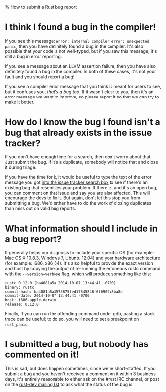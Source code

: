 % How to submit a Rust bug report

# I think I found a bug in the compiler!

If you see this message: `error: internal compiler error: unexpected panic`,
then you have definitely found a bug in the compiler. It's also possible that
your code is not well-typed, but if you saw this message, it's still a bug in
error reporting.

If you see a message about an LLVM assertion failure, then you have also
definitely found a bug in the compiler. In both of these cases, it's not your
fault and you should report a bug!

If you see a compiler error message that you think is meant for users to see,
but it confuses you, *that's a bug too*. If it wasn't clear to you, then it's
an error message we want to improve, so please report it so that we can try
to make it better.

# How do I know the bug I found isn't a bug that already exists in the issue tracker?

If you don't have enough time for a search, then don't worry about that. Just submit
the bug. If it's a duplicate, somebody will notice that and close it during triage.

If you have the time for it, it would be useful to type the text of the error
message you got [into the issue tracker search box](https://github.com/rust-lang/rust/issues)
to see if there's an existing bug that resembles your problem. If there is,
and it's an open bug, you can comment on that issue and say you are also affected.
This will encourage the devs to fix it. But again, don't let this stop you from
submitting a bug. We'd rather have to do the work of closing duplicates than
miss out on valid bug reports.

# What information should I include in a bug report?

It generally helps our diagnosis to include your specific OS (for example: Mac OS X 10.8.3,
Windows 7, Ubuntu 12.04) and your hardware architecture (for example: i686, x86_64).
It's also helpful to provide the exact version and host by copying the output of
re-running the erroneous rustc command with the `--version=verbose` flag, which will
produce something like this:

```{ignore}
rustc 0.12.0 (ba4081a5a 2014-10-07 13:44:41 -0700)
binary: rustc
commit-hash: ba4081a5a8573875fed17545846f6f6902c8ba8d
commit-date: 2014-10-07 13:44:41 -0700
host: i686-apple-darwin
release: 0.12.0
```

Finally, if you can run the offending command under gdb, pasting a stack trace can be
useful; to do so, you will need to set a breakpoint on `rust_panic`.

# I submitted a bug, but nobody has commented on it!

This is sad, but does happen sometimes, since we're short-staffed. If you
submit a bug and you haven't received a comment on it within 3 business days,
it's entirely reasonable to either ask on the #rust IRC channel,
or post on the [rust-dev mailing list](https://mail.mozilla.org/listinfo/rust-dev)
to ask what the status of the bug is.
